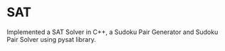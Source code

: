 # SAT
Implemented a SAT Solver in C++, a Sudoku Pair Generator and Sudoku Pair Solver using pysat library.
